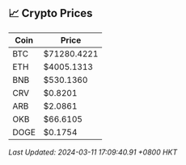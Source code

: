 ## 📈 Crypto Prices

| Coin | Price |
| ---- | ----- |
| BTC | $71280.4221 |
| ETH | $4005.1313 |
| BNB | $530.1360 |
| CRV | $0.8201 |
| ARB | $2.0861 |
| OKB | $66.6105 |
| DOGE | $0.1754 |

_Last Updated: 2024-03-11 17:09:40.91 +0800 HKT_